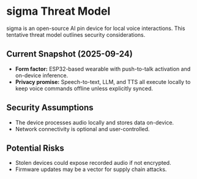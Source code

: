 # sigma Threat Model

sigma is an open-source AI pin device for local voice interactions.
This tentative threat model outlines security considerations.

## Current Snapshot (2025-09-24)

- **Form factor:** ESP32-based wearable with push-to-talk activation and on-device inference.
- **Privacy promise:** Speech-to-text, LLM, and TTS all execute locally to keep voice commands
  offline unless explicitly synced.

## Security Assumptions

- The device processes audio locally and stores data on-device.
- Network connectivity is optional and user-controlled.

## Potential Risks

- Stolen devices could expose recorded audio if not encrypted.
- Firmware updates may be a vector for supply chain attacks.

